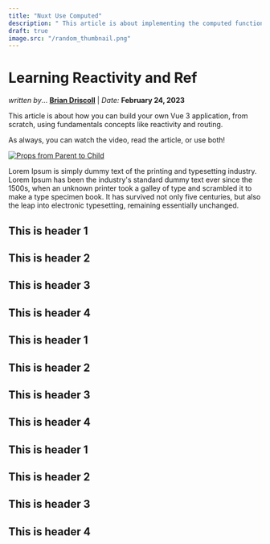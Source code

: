 ```yaml
---
title: "Nuxt Use Computed"
description: " This article is about implementing the computed function within Vue 3."
draft: true
image.src: "/random_thumbnail.png"
---
```


# Learning Reactivity and Ref

<i class="italic">written by</i>... <b><a href="https://www.linkedin.com/in/brianrdriscoll/" target="__blank">Brian Driscoll</a></b> | <i>Date:</i> <b>February 24, 2023</b>

This article is about how you can build your own Vue 3 application, from scratch, using fundamentals concepts like reactivity and routing.

<HeaderNavigation> </HeaderNavigation>

As always, you can watch the video, read the article, or use both!

<a id="img" href="https://youtu.be/1Jm5Zyjvjoo" target="__blank"> ![Props from Parent to Child](/random_thumbnail.png) </a>

Lorem Ipsum is simply dummy text of the printing and typesetting industry. Lorem Ipsum has been the industry's standard dummy text ever since the 1500s, when an unknown printer took a galley of type and scrambled it to make a type specimen book. It has survived not only five centuries, but also the leap into electronic typesetting, remaining essentially unchanged.


## This is header 1

## This is header 2

## This is header 3

## This is header 4


## This is header 1

## This is header 2

## This is header 3

## This is header 4


## This is header 1

## This is header 2

## This is header 3

## This is header 4
